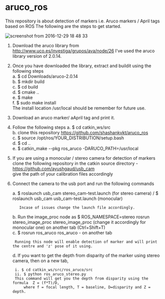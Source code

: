 # aruco_ros
This repository is about detection of markers i.e. Aruco markers / April tags based on ROS
The following are the steps to get started.

![screenshot from 2016-12-29 18 48 33](https://cloud.githubusercontent.com/assets/23419376/21954443/d77a9af2-da76-11e6-8343-2b3c6a384a44.png)

1. Download the aruco library from http://www.uco.es/investiga/grupos/ava/node/26 
    I've used the aruco library version of 2.0.14.  
	
2. Once you have downloaded the library, extract and buildit using the following steps  
    a. $ cd Downloads/aruco-2.0.14  
    b. $ mkdir build  
    c. $ cd build  
    d. $ cmake ..  
    e. $ make  
    f. $ sudo make install  
    The install location /usr/local should be remember for future use.
	
3. Download an aruco marker/ aApril tag and print it.

4. Follow the following steps
    a. $ cd catkin_ws/src  
    b. clone this repository  https://github.com/shashankvkt/aruco_ros  
    c. $ source /opt/ros/YOUR_DISTRIBUTION/setup.bash  
    d. $ cd ..  
    e. $ catkin_make --pkg ros_aruco -DARUCO_PATH=/usr/local  
	
5. If you are using a monocular / stereo camera for detection of markers clone the following repository in the catkin source directory - https://github.com/ayushgaud/usb_cam  
give the path of your calibration files accordingly

6. Connect the camera to the usb port and run the following commands

    a. $ roslaunch usb_cam stereo_cam-test.launch (for stereo camera)  / $ roslaunch usb_cam usb_cam-test.launch (monocular)
	
          Incase of issues change the launch file accordingly.
    b. Run the image_proc node as    $ ROS_NAMESPACE=stereo rosrun stereo_image_proc stereo_image_proc (change it accordingly for           monocular one) on another tab (Ctrl+Shift+T)  
    c. $ rosrun ros_aruco ros_aruco - on another tab
	
        Running this node will enable detection of marker and will print the centre and 'z' pose of it using.  
    d. If you want to get the depth from disparity of the marker using stereo camera, then on a new tab,  
	
        i. $ cd catkin_ws/src/ros_aruco/src  
        ii. $ python ros_aruco_stereo.py  
        This command will get you the depth from disparity using the formula  Z = (f*T)/D,
            where f = focal length, T = baseline, D=disparity and Z = depth. 

